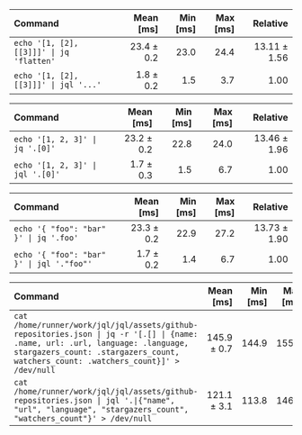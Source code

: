 | Command | Mean [ms] | Min [ms] | Max [ms] | Relative |
|:---|---:|---:|---:|---:|
| `echo '[1, [2], [[3]]]' \| jq 'flatten'` | 23.4 ± 0.2 | 23.0 | 24.4 | 13.11 ± 1.56 |
| `echo '[1, [2], [[3]]]' \| jql '...'` | 1.8 ± 0.2 | 1.5 | 3.7 | 1.00 |

| Command | Mean [ms] | Min [ms] | Max [ms] | Relative |
|:---|---:|---:|---:|---:|
| `echo '[1, 2, 3]' \| jq '.[0]'` | 23.2 ± 0.2 | 22.8 | 24.0 | 13.46 ± 1.96 |
| `echo '[1, 2, 3]' \| jql '.[0]'` | 1.7 ± 0.3 | 1.5 | 6.7 | 1.00 |

| Command | Mean [ms] | Min [ms] | Max [ms] | Relative |
|:---|---:|---:|---:|---:|
| `echo '{ "foo": "bar" }' \| jq '.foo'` | 23.3 ± 0.2 | 22.9 | 27.2 | 13.73 ± 1.90 |
| `echo '{ "foo": "bar" }' \| jql '."foo"'` | 1.7 ± 0.2 | 1.4 | 6.7 | 1.00 |

| Command | Mean [ms] | Min [ms] | Max [ms] | Relative |
|:---|---:|---:|---:|---:|
| `cat /home/runner/work/jql/jql/assets/github-repositories.json \| jq -r '[.[] \| {name: .name, url: .url, language: .language, stargazers_count: .stargazers_count, watchers_count: .watchers_count}]' > /dev/null` | 145.9 ± 0.7 | 144.9 | 155.6 | 1.20 ± 0.03 |
| `cat /home/runner/work/jql/jql/assets/github-repositories.json \| jql '.\|{"name", "url", "language", "stargazers_count", "watchers_count"}' > /dev/null` | 121.1 ± 3.1 | 113.8 | 146.2 | 1.00 |

